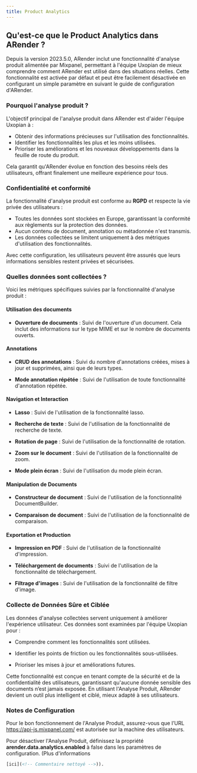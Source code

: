 ```yaml
---
title: Product Analytics
---
```


## Qu'est-ce que le Product Analytics dans ARender ?

Depuis la version 2023.5.0, ARender inclut une fonctionnalité d'analyse produit alimentée par Mixpanel, permettant à 
l'équipe Uxopian de mieux comprendre comment ARender est utilisé dans des situations réelles. Cette fonctionnalité est 
activée par défaut et peut être facilement désactivée en configurant un simple paramètre en suivant le guide de configuration
d'ARender.

### Pourquoi l'analyse produit ?

L'objectif principal de l'analyse produit dans ARender est d'aider l'équipe Uxopian à :

* Obtenir des informations précieuses sur l'utilisation des fonctionnalités.
* Identifier les fonctionnalités les plus et les moins utilisées.
* Prioriser les améliorations et les nouveaux développements dans la feuille de route du produit.

Cela garantit qu'ARender évolue en fonction des besoins réels des utilisateurs, offrant finalement une meilleure 
expérience pour tous.

### Confidentialité et conformité

La fonctionnalité d'analyse produit est conforme au **RGPD** et respecte la vie privée des utilisateurs :

* Toutes les données sont stockées en Europe, garantissant la conformité aux règlements sur la protection des données.
* Aucun contenu de document, annotation ou métadonnée n'est transmis.
* Les données collectées se limitent uniquement à des métriques d'utilisation des fonctionnalités.

Avec cette configuration, les utilisateurs peuvent être assurés que leurs informations sensibles restent privées et 
sécurisées.

### Quelles données sont collectées ?

Voici les métriques spécifiques suivies par la fonctionnalité d'analyse produit :

#### Utilisation des documents

* **Ouverture de documents** : Suivi de l'ouverture d'un document. Cela inclut des informations sur le type MIME et sur 
  le nombre de documents ouverts.

#### Annotations

* **CRUD des annotations** : Suivi du nombre d'annotations créées, mises à jour et supprimées, ainsi que de leurs types.

* **Mode annotation répétée** : Suivi de l'utilisation de toute fonctionnalité d'annotation répétée.

#### Navigation et Interaction

* **Lasso** : Suivi de l'utilisation de la fonctionnalité lasso.

* **Recherche de texte** : Suivi de l'utilisation de la fonctionnalité de recherche de texte.

* **Rotation de page** : Suivi de l'utilisation de la fonctionnalité de rotation.

* **Zoom sur le document** : Suivi de l'utilisation de la fonctionnalité de zoom.

* **Mode plein écran** : Suivi de l'utilisation du mode plein écran.

#### Manipulation de Documents

* **Constructeur de document** : Suivi de l'utilisation de la fonctionnalité DocumentBuilder.

* **Comparaison de document** : Suivi de l'utilisation de la fonctionnalité de comparaison.

#### Exportation et Production

* **Impression en PDF** : Suivi de l'utilisation de la fonctionnalité d'impression.

* **Téléchargement de documents** : Suivi de l'utilisation de la fonctionnalité de téléchargement.

* **Filtrage d'images** : Suivi de l'utilisation de la fonctionnalité de filtre d'image.

### Collecte de Données Sûre et Ciblée

Les données d'analyse collectées servent uniquement à améliorer l'expérience utilisateur. Ces données sont examinées par
l'équipe Uxopian pour :

* Comprendre comment les fonctionnalités sont utilisées.

* Identifier les points de friction ou les fonctionnalités sous-utilisées.

* Prioriser les mises à jour et améliorations futures.

Cette fonctionnalité est conçue en tenant compte de la sécurité et de la confidentialité des utilisateurs, garantissant 
qu'aucune donnée sensible des documents n’est jamais exposée.
En utilisant l'Analyse Produit, ARender devient un outil plus intelligent et ciblé, mieux adapté à ses utilisateurs.

### Notes de Configuration

Pour le bon fonctionnement de l'Analyse Produit, assurez-vous que l’URL https://api-js.mixpanel.com/ est autorisée sur
la machine des utilisateurs.

Pour désactiver l'Analyse Produit, définissez la propriété **arender.data.analytics.enabled** à false dans les
paramètres de configuration. (Plus d'informations 
```xml
[ici](<!-- Commentaire nettoyé -->)).
```

